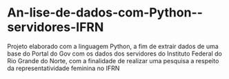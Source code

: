 # An-lise-de-dados-com-Python--servidores-IFRN
Projeto elaborado com a linguagem Python, a fim de extrair dados de uma base do Portal do Gov com os dados dos servidores do Instituto Federal do Rio Grande  do Norte, com a finalidade de realizar uma pesquisa a respeito da representatividade feminina no IFRN
